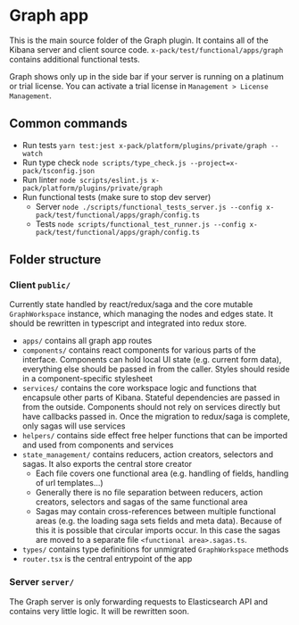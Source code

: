 # Graph app

This is the main source folder of the Graph plugin. It contains all of the Kibana server and client source code. `x-pack/test/functional/apps/graph` contains additional functional tests.

Graph shows only up in the side bar if your server is running on a platinum or trial license. You can activate a trial license in `Management > License Management`.

## Common commands

* Run tests `yarn test:jest x-pack/platform/plugins/private/graph --watch`
* Run type check `node scripts/type_check.js --project=x-pack/tsconfig.json`
* Run linter `node scripts/eslint.js x-pack/platform/plugins/private/graph`
* Run functional tests (make sure to stop dev server)
  * Server `node ./scripts/functional_tests_server.js --config x-pack/test/functional/apps/graph/config.ts`
  * Tests `node scripts/functional_test_runner.js --config x-pack/test/functional/apps/graph/config.ts`

## Folder structure

### Client `public/`

Currently state handled by react/redux/saga and the core mutable `GraphWorkspace` instance, which managing the nodes and edges state. It should be rewritten in typescript and integrated into redux store.

* `apps/` contains all graph app routes
* `components/` contains react components for various parts of the interface. Components can hold local UI state (e.g. current form data), everything else should be passed in from the caller. Styles should reside in a component-specific stylesheet
* `services/` contains the core workspace logic and functions that encapsule other parts of Kibana. Stateful dependencies are passed in from the outside. Components should not rely on services directly but have callbacks passed in. Once the migration to redux/saga is complete, only sagas will use services
* `helpers/` contains side effect free helper functions that can be imported and used from components and services
* `state_management/` contains reducers, action creators, selectors and sagas. It also exports the central store creator
  * Each file covers one functional area (e.g. handling of fields, handling of url templates...)
  * Generally there is no file separation between reducers, action creators, selectors and sagas of the same functional area
  * Sagas may contain cross-references between multiple functional areas (e.g. the loading saga sets fields and meta data). Because of this it is possible that circular imports occur. In this case the sagas are moved to a separate file `<functional area>.sagas.ts`.
* `types/` contains type definitions for unmigrated `GraphWorkspace` methods
* `router.tsx` is the central entrypoint of the app


### Server `server/`

The Graph server is only forwarding requests to Elasticsearch API and contains very little logic. It will be rewritten soon.